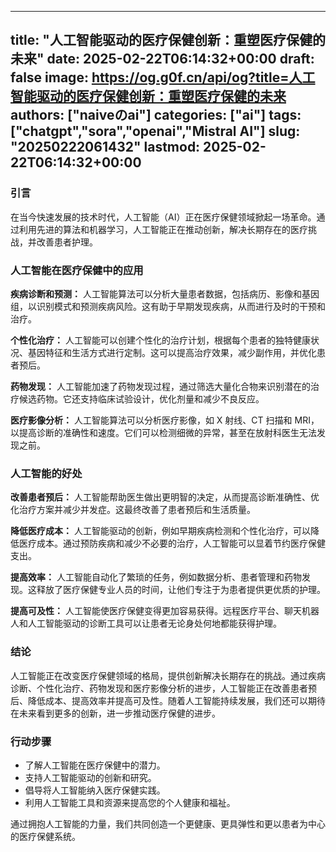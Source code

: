 
---
title: "人工智能驱动的医疗保健创新：重塑医疗保健的未来"
date: 2025-02-22T06:14:32+00:00
draft: false
image: https://og.g0f.cn/api/og?title=人工智能驱动的医疗保健创新：重塑医疗保健的未来
authors: ["naiveのai"]
categories: ["ai"]
tags: ["chatgpt","sora","openai","Mistral AI"]
slug: "20250222061432"
lastmod: 2025-02-22T06:14:32+00:00
---
### 引言

在当今快速发展的技术时代，人工智能（AI）正在医疗保健领域掀起一场革命。通过利用先进的算法和机器学习，人工智能正在推动创新，解决长期存在的医疗挑战，并改善患者护理。

### 人工智能在医疗保健中的应用

**疾病诊断和预测：**
人工智能算法可以分析大量患者数据，包括病历、影像和基因组，以识别模式和预测疾病风险。这有助于早期发现疾病，从而进行及时的干预和治疗。

**个性化治疗：**
人工智能可以创建个性化的治疗计划，根据每个患者的独特健康状况、基因特征和生活方式进行定制。这可以提高治疗效果，减少副作用，并优化患者预后。

**药物发现：**
人工智能加速了药物发现过程，通过筛选大量化合物来识别潜在的治疗候选药物。它还支持临床试验设计，优化剂量和减少不良反应。

**医疗影像分析：**
人工智能算法可以分析医疗影像，如 X 射线、CT 扫描和 MRI，以提高诊断的准确性和速度。它们可以检测细微的异常，甚至在放射科医生无法发现之前。

### 人工智能的好处

**改善患者预后：**
人工智能帮助医生做出更明智的决定，从而提高诊断准确性、优化治疗方案并减少并发症。这最终改善了患者预后和生活质量。

**降低医疗成本：**
人工智能驱动的创新，例如早期疾病检测和个性化治疗，可以降低医疗成本。通过预防疾病和减少不必要的治疗，人工智能可以显着节约医疗保健支出。

**提高效率：**
人工智能自动化了繁琐的任务，例如数据分析、患者管理和药物发现。这释放了医疗保健专业人员的时间，让他们专注于为患者提供更优质的护理。

**提高可及性：**
人工智能使医疗保健变得更加容易获得。远程医疗平台、聊天机器人和人工智能驱动的诊断工具可以让患者无论身处何地都能获得护理。

### 结论

人工智能正在改变医疗保健领域的格局，提供创新解决长期存在的挑战。通过疾病诊断、个性化治疗、药物发现和医疗影像分析的进步，人工智能正在改善患者预后、降低成本、提高效率并提高可及性。随着人工智能持续发展，我们还可以期待在未来看到更多的创新，进一步推动医疗保健的进步。

### 行动步骤

* 了解人工智能在医疗保健中的潜力。
* 支持人工智能驱动的创新和研究。
* 倡导将人工智能纳入医疗保健实践。
* 利用人工智能工具和资源来提高您的个人健康和福祉。

通过拥抱人工智能的力量，我们共同创造一个更健康、更具弹性和更以患者为中心的医疗保健系统。